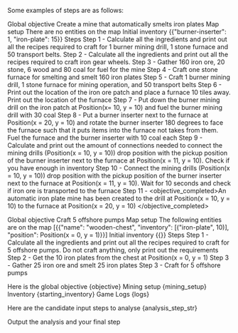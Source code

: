 Some examples of steps are as follows:

Global objective
Create a mine that automatically smelts iron plates
Map setup
There are no entities on the map
Initial inventory
{{"burner-inserter": 1, "iron-plate": 15}}
Steps
Step 1 - <step>Calculate all the ingredients and print out all the recipes required to craft for 1 burner mining drill, 1 stone furnace and 50 transport belts. </step>
Step 2 - <step>Calculate all the ingredients and print out all the recipes required to craft iron gear wheels. </step>
Step 3 - <step>Gather 160 iron ore, 20 stone, 6 wood and 80 coal for fuel for the mine</step>
Step 4 - <step>Craft one stone furnace for smelting and smelt 160 iron plates </step>
Step 5 - <step>Craft 1 burner mining drill, 1 stone furnace for mining operation, and 50 transport belts </step>
Step 6 - <step>Print out the location of the iron ore patch and place a furnace 10 tiles away. Print out the location of the furnace</step>
Step 7 - <step>Put down the burner mining drill on the iron patch at Position(x= 10, y = 10) and fuel the burner mining drill with 30 coal</step>
Step 8 - <step>Put a burner inserter next to the furnace at Position(x = 20, y = 10) and rotate the burner inserter 180 degrees to face the furnace such that it puts items into the furnace not takes from them. Fuel the furnace and the burner inserter with 10 coal each</step>
Step 9 - <step>Calculate and print out the amount of connections needed to connect the mining drills (Position(x = 10, y = 10)) drop position with the pickup position of the burner inserter next to the furnace at Position(x = 11, y = 10). Check if you have enough in inventory</step>
Step 10 - <step>Connect the mining drills (Position(x = 10, y = 10)) drop position with the pickup position of the burner inserter next to the furnace at Position(x = 11, y = 10). Wait for 10 seconds and check if iron ore is transported to the furnace</step>
Step 11 - <objective_completed>An automatic iron plate mine has been created to the drill at Position(x = 10, y = 10) to the furnace at Position(x = 20, y = 10) </objective_completed>

Global objective
Craft 5 offshore pumps
Map setup
The following entities are on the map [{{"name": "wooden-chest", "inventory": [("iron-plate", 10)], "position": Position(x = 0, y = 1)}}]
Initial inventory
{{}}
Steps
Step 1 - <step>Calculate all the ingredients and print out all the recipes required to craft for 5 offshore pumps. Do not craft anything, only print out the requirements </step>
Step 2 - <step>Get the 10 iron plates from the chest at Position(x = 0, y = 1)</step>
Step 3 - <step>Gather 25 iron ore and smelt 25 iron plates</step>
Step 3 - <step>Craft for 5 offshore pumps </step>


Here is the global objective
{objective}
Mining setup
{mining_setup}
Inventory
{starting_inventory}
Game Logs
{logs}

Here are the candidate input steps to analyse
{analysis_step_str}

Output the analysis and your final step